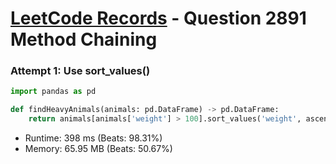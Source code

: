 # [LeetCode Records](../../README.md) - Question 2891 Method Chaining

### Attempt 1: Use sort_values()
```py
import pandas as pd

def findHeavyAnimals(animals: pd.DataFrame) -> pd.DataFrame:
    return animals[animals['weight'] > 100].sort_values('weight', ascending=False)[['name']]
```
- Runtime: 398 ms (Beats: 98.31%)
- Memory: 65.95 MB (Beats: 50.67%)

<br>
